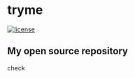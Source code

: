 # tryme
[![license](https://img.shields.io/badge/license-Apache%202.0-black)](https://github.com/christofelician/coolio/blob/main/LICENSE)
## My open source repository
check
